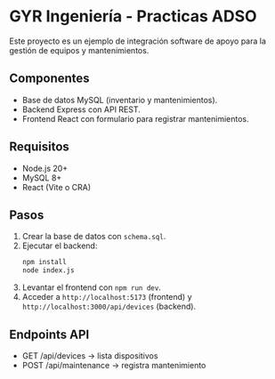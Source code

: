 # GYR Ingeniería - Practicas ADSO

Este proyecto es un ejemplo de integración software de apoyo para la gestión de equipos y mantenimientos.

## Componentes
- Base de datos MySQL (inventario y mantenimientos).
- Backend Express con API REST.
- Frontend React con formulario para registrar mantenimientos.

## Requisitos
- Node.js 20+
- MySQL 8+
- React (Vite o CRA)

## Pasos
1. Crear la base de datos con `schema.sql`.
2. Ejecutar el backend:
   ```bash
   npm install
   node index.js
   ```
3. Levantar el frontend con `npm run dev`.
4. Acceder a `http://localhost:5173` (frontend) y `http://localhost:3000/api/devices` (backend).

## Endpoints API
- GET /api/devices → lista dispositivos
- POST /api/maintenance → registra mantenimiento
